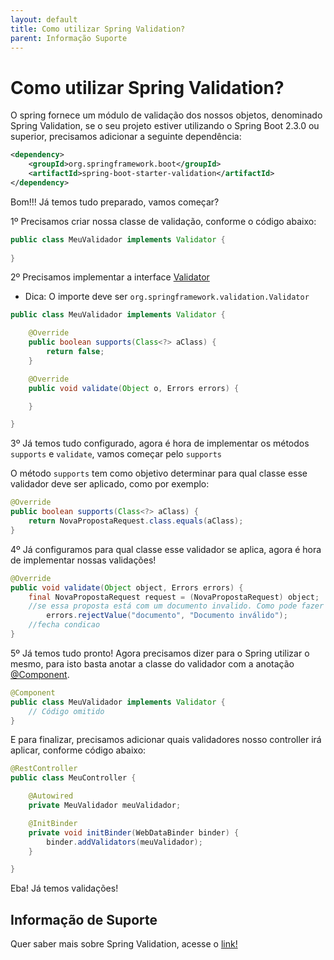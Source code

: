 ```yaml
---
layout: default
title: Como utilizar Spring Validation? 
parent: Informação Suporte
---
```


# Como utilizar Spring Validation?

O spring fornece um módulo de validação dos nossos objetos, denominado Spring Validation, se o seu projeto estiver 
utilizando o Spring Boot 2.3.0 ou superior, precisamos adicionar a seguinte dependência:

```xml
<dependency> 
    <groupId>org.springframework.boot</groupId> 
    <artifactId>spring-boot-starter-validation</artifactId> 
</dependency>
```

Bom!!! Já temos tudo preparado, vamos começar?

1º Precisamos criar nossa classe de validação, conforme o código abaixo:

```java
public class MeuValidador implements Validator {
    
}
```

2º Precisamos implementar a interface [Validator](https://docs.spring.io/spring/docs/current/javadoc-api/org/springframework/validation/Validator.html)

* Dica: O importe deve ser `org.springframework.validation.Validator`

```java
public class MeuValidador implements Validator {

    @Override
    public boolean supports(Class<?> aClass) {
        return false;
    }

    @Override
    public void validate(Object o, Errors errors) {

    }

}
```

3º Já temos tudo configurado, agora é hora de implementar os métodos `supports` e `validate`, vamos começar pelo `supports`

O método `supports` tem como objetivo determinar para qual classe esse validador deve ser aplicado, como por exemplo:

```java
@Override
public boolean supports(Class<?> aClass) {
    return NovaPropostaRequest.class.equals(aClass);
}
```

4º Já configuramos para qual classe esse validador se aplica, agora é hora de implementar nossas validações!

```java
@Override
public void validate(Object object, Errors errors) {
    final NovaPropostaRequest request = (NovaPropostaRequest) object;    
    //se essa proposta está com um documento invalido. Como pode fazer isso?
        errors.rejectValue("documento", "Documento inválido");
    //fecha condicao
}
```

5º Já temos tudo pronto! Agora precisamos dizer para o Spring utilizar o mesmo, para isto basta anotar a classe do validador 
com a anotação [@Component](https://docs.spring.io/spring-framework/docs/current/javadoc-api/org/springframework/stereotype/Component.html).

```java
@Component
public class MeuValidador implements Validator {
    // Código omitido
}
```

E para finalizar, precisamos adicionar quais validadores nosso controller irá aplicar, conforme código abaixo:

```java
@RestController
public class MeuController {

    @Autowired
    private MeuValidador meuValidador;

    @InitBinder
    private void initBinder(WebDataBinder binder) {
        binder.addValidators(meuValidador);
    }

}
```

Eba! Já temos validações!

## Informação de Suporte

Quer saber mais sobre Spring Validation, acesse o [link!](https://docs.spring.io/spring/docs/current/spring-framework-reference/core.html#validator)
